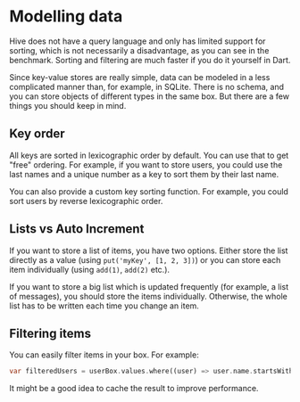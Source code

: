 # Modelling data

Hive does not have a query language and only has limited support for sorting, which is not necessarily a disadvantage, as you can see in the benchmark. Sorting and filtering are much faster if you do it yourself in Dart.

Since key-value stores are really simple, data can be modeled in a less complicated manner than, for example, in SQLite. There is no schema, and you can store objects of different types in the same box. But there are a few things you should keep in mind.

## Key order

All keys are sorted in lexicographic order by default. You can use that to get "free" ordering. For example, if you want to store users, you could use the last names and a unique number as a key to sort them by their last name.

You can also provide a custom key sorting function. For example, you could sort users by reverse lexicographic order.

## Lists vs Auto Increment

If you want to store a list of items, you have two options. Either store the list directly as a value \(using `put('myKey', [1, 2, 3])`\) or you can store each item individually \(using `add(1)`, `add(2)` etc.\).

If you want to store a big list which is updated frequently \(for example, a list of messages\), you should store the items individually. Otherwise, the whole list has to be written each time you change an item.

## Filtering items

You can easily filter items in your box. For example:

```dart
var filteredUsers = userBox.values.where((user) => user.name.startsWith('s'));
```

It might be a good idea to cache the result to improve performance.

